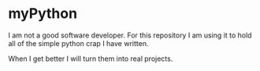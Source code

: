 # myPython
I am not a good software developer. For this repository I am using it to hold all of the simple python crap I have written.

When I get better I will turn them into real projects.
